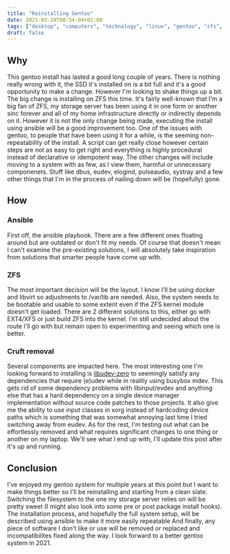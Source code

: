 ```yaml
---
title: "Reinstalling Gentoo"
date: 2021-03-10T00:54:04+02:00
tags: ["desktop", "computers", "technology", "linux", "gentoo", "zfs", "ansible", "debloat"]
draft: false
---
```


## Why
This gentoo install has lasted a good long couple of years.
There is nothing really wrong with it, the SSD it's installed on is a bit full and it's a good opportunity to make a change.
However I'm looking to shake things up a bit.
The big change is installing on ZFS this time.
It's fairly well-known that I'm a big fan of ZFS, my storage server has been using it in one form or another sinc forever and all of my home infrastructure directly or indirectly depends on it.
However it is not the only change being made, executing the install using ansible will be a good improvement too.
One of the issues with gentoo, to people that have been using it for a while, is the seeming non-repeatability of the install.
A script can get really close however certain steps are not as easy to get right and everything is highly procedural instead of declarative or idempotent way.
The other changes will include moving to a system with as few, as I view them, harmful or unnecessary componenets.
Stuff like dbus, eudev, elogind, pulseaudio, systray and a few other things that I'm in the process of nailing down will be (hopefully) gone.

## How
### Ansible
First off, the ansible playbook. There are a few different ones floating around but are outdated or don't fit my needs.
Of course that doesn't mean I can't examine the pre-existing solutions, I will absolutely take inspiration from solutions that smarter people have come up with.

### ZFS
The most important decision will be the layout.
I know I'll be using docker and libvirt so adjustments to /var/lib are needed.
Also, the system needs to be bootable and usable to some extent even if the ZFS kernel module doesn't get loaded.
There are 2 different solutions to this, either go with EXT4/XFS or just build ZFS into the kernel.
I'm still undecided about the route I'll go with but remain open to experimenting and seeing which one is better.

### Cruft removal
Several components are impacted here.
The most interesting one I'm looking forward to installing is [libudev-zero](https://github.com/illiliti/libudev-zero) to seemingly satisfy any dependencies that require (e)udev while in reality using busybox mdev.
This gets rid of some dependency problems with libinput/evdev and anything else that has a hard dependency on a single device manager implementation without source code patches to those projects.
It also give me the ability to use input classes in xorg instead of hardcoding device paths which is something that was somewhat annoying last time I tried switching away from eudev.
As for the rest, I'm testing out what can be effortlessly removed and what requires significant changes to one thing or another on my laptop.
We'll see what I end up with, I'll update this post after it's up and running.

## Conclusion
I've enjoyed my gentoo system for multiple years at this point but I want to make things better so I'll be reinstalling and starting from a clean slate.
Switching the filesystem to the one my storage server relies on will be pretty sweet (I might also look into some pre or post package install hooks).
The installation process, and hopefully the full system setup, will be described using ansible to make it more easily repeatable
And finally, any piece of software I don't like or use will be removed or replaced and incompatibilites fixed along the way.
I look forward to a better gentoo system in 2021.
